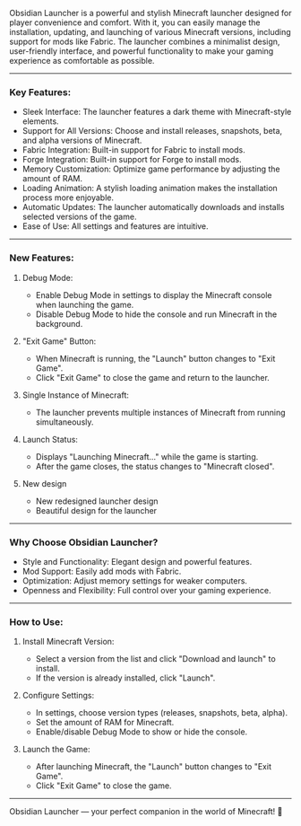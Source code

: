 Obsidian Launcher is a powerful and stylish Minecraft launcher designed for player convenience and comfort. With it, you can easily manage the installation, updating, and launching of various Minecraft versions, including support for mods like Fabric. The launcher combines a minimalist design, user-friendly interface, and powerful functionality to make your gaming experience as comfortable as possible.

---

### Key Features:
- Sleek Interface: The launcher features a dark theme with Minecraft-style elements.
- Support for All Versions: Choose and install releases, snapshots, beta, and alpha versions of Minecraft.
- Fabric Integration: Built-in support for Fabric to install mods.
- Forge Integration: Built-in support for Forge to install mods.
- Memory Customization: Optimize game performance by adjusting the amount of RAM.
- Loading Animation: A stylish loading animation makes the installation process more enjoyable.
- Automatic Updates: The launcher automatically downloads and installs selected versions of the game.
- Ease of Use: All settings and features are intuitive.

---

### New Features:
1. Debug Mode:
   - Enable Debug Mode in settings to display the Minecraft console when launching the game.
   - Disable Debug Mode to hide the console and run Minecraft in the background.

2. "Exit Game" Button:
   - When Minecraft is running, the "Launch" button changes to "Exit Game".
   - Click "Exit Game" to close the game and return to the launcher.

3. Single Instance of Minecraft:
   - The launcher prevents multiple instances of Minecraft from running simultaneously.

4. Launch Status:
   - Displays "Launching Minecraft..." while the game is starting.
   - After the game closes, the status changes to "Minecraft closed".

5. New design
   - New redesigned launcher design
   - Beautiful design for the launcher

---

### Why Choose Obsidian Launcher?
- Style and Functionality: Elegant design and powerful features.
- Mod Support: Easily add mods with Fabric.
- Optimization: Adjust memory settings for weaker computers.
- Openness and Flexibility: Full control over your gaming experience.

---

### How to Use:
1. Install Minecraft Version:
   - Select a version from the list and click "Download and launch" to install.
   - If the version is already installed, click "Launch".

2. Configure Settings:
   - In settings, choose version types (releases, snapshots, beta, alpha).
   - Set the amount of RAM for Minecraft.
   - Enable/disable Debug Mode to show or hide the console.

3. Launch the Game:
   - After launching Minecraft, the "Launch" button changes to "Exit Game".
   - Click "Exit Game" to close the game.

---

Obsidian Launcher — your perfect companion in the world of Minecraft! 🚀
